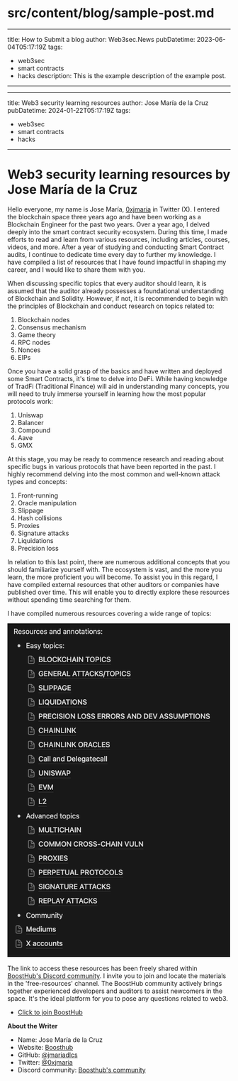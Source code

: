 # src/content/blog/sample-post.md
---
title: How to Submit a blog
author: Web3sec.News
pubDatetime: 2023-06-04T05:17:19Z
tags:
  - web3sec
  - smart contracts
  - hacks
description: This is the example description of the example post.
---

---
title: Web3 security learning resources
author: Jose María de la Cruz
pubDatetime: 2024-01-22T05:17:19Z
tags:
  - web3sec
  - smart contracts
  - hacks
---

# Web3 security learning resources by Jose María de la Cruz

Hello everyone, my name is Jose María, [0xjmaria](https://twitter.com/0xjmaria) in Twitter (X). I entered the blockchain space three years ago and have been working as a Blockchain Engineer for the past two years. Over a year ago, I delved deeply into the smart contract security ecosystem. During this time, I made efforts to read and learn from various resources, including articles, courses, videos, and more. After a year of studying and conducting Smart Contract audits, I continue to dedicate time every day to further my knowledge. I have compiled a list of resources that I have found impactful in shaping my career, and I would like to share them with you.

When discussing specific topics that every auditor should learn, it is assumed that the auditor already possesses a foundational understanding of Blockchain and Solidity. However, if not, it is recommended to begin with the principles of Blockchain and conduct research on topics related to:
1. Blockchain nodes
2. Consensus mechanism
3. Game theory
4. RPC nodes
5. Nonces
6. EIPs

Once you have a solid grasp of the basics and have written and deployed some Smart Contracts, it's time to delve into DeFi. While having knowledge of TradFi (Traditional Finance) will aid in understanding many concepts, you will need to truly immerse yourself in learning how the most popular protocols work:
1. Uniswap
2. Balancer
3. Compound
4. Aave
5. GMX

At this stage, you may be ready to commence research and reading about specific bugs in various protocols that have been reported in the past. I highly recommend delving into the most common and well-known attack types and concepts:
1. Front-running
2. Oracle manipulation
3. Slippage
4. Hash collisions
5. Proxies
6. Signature attacks
7. Liquidations
8. Precision loss

In relation to this last point, there are numerous additional concepts that you should familiarize yourself with. The ecosystem is vast, and the more you learn, the more proficient you will become. To assist you in this regard, I have compiled external resources that other auditors or companies have published over time. This will enable you to directly explore these resources without spending time searching for them.

I have compiled numerous resources covering a wide range of topics:

![Alt text](https://github.com/JMariadlcs/blog/blob/0xjmaria/public/media/boosthub-resources.png)

The link to access these resources has been freely shared within [BoostHub's Discord community](discord.gg/nzsGzNgyfY). I invite you to join and locate the materials in the 'free-resources' channel. The BoostHub community actively brings together experienced developers and auditors to assist newcomers in the space. It's the ideal platform for you to pose any questions related to web3.

- [Click to join BoostHub](discord.gg/nzsGzNgyfY)

**About the Writer**

- Name: Jose María de la Cruz
- Website: [Boosthub](https://www.boosthub.me/)
- GitHub: [@jmariadlcs](https://github.com/JMariadlcs)
- Twitter: [@0xjmaria](https://twitter.com/0xjmaria)
- Discord community: [Boosthub's community](discord.gg/nzsGzNgyfY)